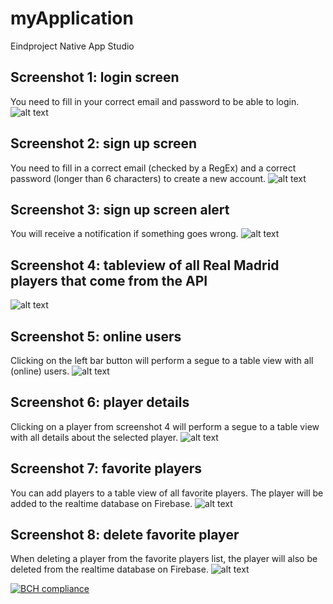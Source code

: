 # myApplication
Eindproject Native App Studio


## Screenshot 1: login screen
You need to fill in your correct email and password to be able to login.
![alt text](https://github.com/robdekker/myApplication/blob/master/doc/image1.PNG)

## Screenshot 2: sign up screen
You need to fill in a correct email (checked by a RegEx) and a correct password (longer than 6 characters) to create a new account. 
![alt text](https://github.com/robdekker/myApplication/blob/master/doc/image2.PNG)

## Screenshot 3: sign up screen alert
You will receive a notification if something goes wrong.
![alt text](https://github.com/robdekker/myApplication/blob/master/doc/image3.PNG)

## Screenshot 4: tableview of all Real Madrid players that come from the API

![alt text](https://github.com/robdekker/myApplication/blob/master/doc/image4.PNG)

## Screenshot 5: online users
Clicking on the left bar button will perform a segue to a table view with all (online) users.
![alt text](https://github.com/robdekker/myApplication/blob/master/doc/image5.PNG)

## Screenshot 6: player details
Clicking on a player from screenshot 4 will perform a segue to a table view with all details about the selected player.
![alt text](https://github.com/robdekker/myApplication/blob/master/doc/image6.PNG)

## Screenshot 7: favorite players
You can add players to a table view of all favorite players. The player will be added to the realtime database on Firebase.
![alt text](https://github.com/robdekker/myApplication/blob/master/doc/image7.PNG)

## Screenshot 8: delete favorite player
When deleting a player from the favorite players list, the player will also be deleted from the realtime database on Firebase. 
![alt text](https://github.com/robdekker/myApplication/blob/master/doc/image8.PNG)


[![BCH compliance](https://bettercodehub.com/edge/badge/robdekker/myApplication?branch=master)](https://bettercodehub.com/)

